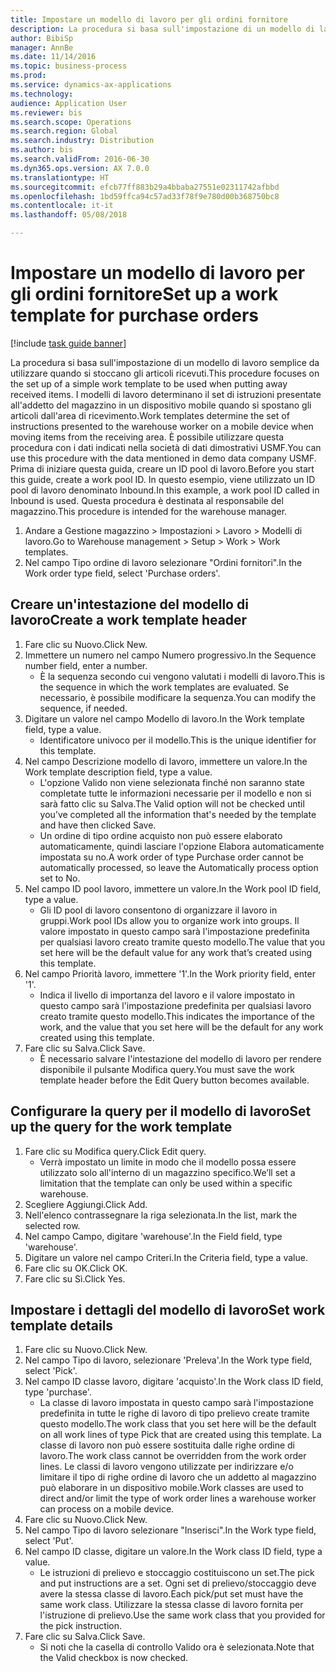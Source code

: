 ```yaml
--- 
title: Impostare un modello di lavoro per gli ordini fornitore
description: La procedura si basa sull'impostazione di un modello di lavoro semplice da utilizzare quando si stoccano gli articoli ricevuti.
author: BibiSp
manager: AnnBe
ms.date: 11/14/2016
ms.topic: business-process
ms.prod: 
ms.service: dynamics-ax-applications
ms.technology: 
audience: Application User
ms.reviewer: bis
ms.search.scope: Operations
ms.search.region: Global
ms.search.industry: Distribution
ms.author: bis
ms.search.validFrom: 2016-06-30
ms.dyn365.ops.version: AX 7.0.0
ms.translationtype: HT
ms.sourcegitcommit: efcb77ff883b29a4bbaba27551e02311742afbbd
ms.openlocfilehash: 1bd59ffca94c57ad33f78f9e780d00b368750bc8
ms.contentlocale: it-it
ms.lasthandoff: 05/08/2018

---
```

# <a name="set-up-a-work-template-for-purchase-orders"></a><span data-ttu-id="64a95-103">Impostare un modello di lavoro per gli ordini fornitore</span><span class="sxs-lookup"><span data-stu-id="64a95-103">Set up a work template for purchase orders</span></span>

[!include [task guide banner](../../includes/task-guide-banner.md)]

<span data-ttu-id="64a95-104">La procedura si basa sull'impostazione di un modello di lavoro semplice da utilizzare quando si stoccano gli articoli ricevuti.</span><span class="sxs-lookup"><span data-stu-id="64a95-104">This procedure focuses on the set up of a simple work template to be used when putting away received items.</span></span> <span data-ttu-id="64a95-105">I modelli di lavoro determinano il set di istruzioni presentate all'addetto del magazzino in un dispositivo mobile quando si spostano gli articoli dall'area di ricevimento.</span><span class="sxs-lookup"><span data-stu-id="64a95-105">Work templates determine the set of instructions presented to the warehouse worker on a mobile device when moving items from the receiving area.</span></span> <span data-ttu-id="64a95-106">È possibile utilizzare questa procedura con i dati indicati nella società di dati dimostrativi USMF.</span><span class="sxs-lookup"><span data-stu-id="64a95-106">You can use this procedure with the data mentioned in demo data company USMF.</span></span> <span data-ttu-id="64a95-107">Prima di iniziare questa guida, creare un ID pool di lavoro.</span><span class="sxs-lookup"><span data-stu-id="64a95-107">Before you start this guide, create a work pool ID.</span></span> <span data-ttu-id="64a95-108">In questo esempio, viene utilizzato un ID pool di lavoro denominato Inbound.</span><span class="sxs-lookup"><span data-stu-id="64a95-108">In this example, a work pool ID called in Inbound is used.</span></span> <span data-ttu-id="64a95-109">Questa procedura è destinata al responsabile del magazzino.</span><span class="sxs-lookup"><span data-stu-id="64a95-109">This procedure is intended for the warehouse manager.</span></span>

1. <span data-ttu-id="64a95-110">Andare a Gestione magazzino > Impostazioni > Lavoro > Modelli di lavoro.</span><span class="sxs-lookup"><span data-stu-id="64a95-110">Go to Warehouse management > Setup > Work > Work templates.</span></span>
2. <span data-ttu-id="64a95-111">Nel campo Tipo ordine di lavoro selezionare "Ordini fornitori".</span><span class="sxs-lookup"><span data-stu-id="64a95-111">In the Work order type field, select 'Purchase orders'.</span></span>

## <a name="create-a-work-template-header"></a><span data-ttu-id="64a95-112">Creare un'intestazione del modello di lavoro</span><span class="sxs-lookup"><span data-stu-id="64a95-112">Create a work template header</span></span>
1. <span data-ttu-id="64a95-113">Fare clic su Nuovo.</span><span class="sxs-lookup"><span data-stu-id="64a95-113">Click New.</span></span>
2. <span data-ttu-id="64a95-114">Immettere un numero nel campo Numero progressivo.</span><span class="sxs-lookup"><span data-stu-id="64a95-114">In the Sequence number field, enter a number.</span></span>
    * <span data-ttu-id="64a95-115">È la sequenza secondo cui vengono valutati i modelli di lavoro.</span><span class="sxs-lookup"><span data-stu-id="64a95-115">This is the sequence in which the work templates are evaluated.</span></span> <span data-ttu-id="64a95-116">Se necessario, è possibile modificare la sequenza.</span><span class="sxs-lookup"><span data-stu-id="64a95-116">You can modify the sequence, if needed.</span></span>  
3. <span data-ttu-id="64a95-117">Digitare un valore nel campo Modello di lavoro.</span><span class="sxs-lookup"><span data-stu-id="64a95-117">In the Work template field, type a value.</span></span>
    * <span data-ttu-id="64a95-118">Identificatore univoco per il modello.</span><span class="sxs-lookup"><span data-stu-id="64a95-118">This is the unique identifier for this template.</span></span>  
4. <span data-ttu-id="64a95-119">Nel campo Descrizione modello di lavoro, immettere un valore.</span><span class="sxs-lookup"><span data-stu-id="64a95-119">In the Work template description field, type a value.</span></span>
    * <span data-ttu-id="64a95-120">L'opzione Valido non viene selezionata finché non saranno state completate tutte le informazioni necessarie per il modello e non si sarà fatto clic su Salva.</span><span class="sxs-lookup"><span data-stu-id="64a95-120">The Valid option will not be checked until you’ve completed all the information that's needed by the template and have then clicked Save.</span></span>  
    * <span data-ttu-id="64a95-121">Un ordine di tipo ordine acquisto non può essere elaborato automaticamente, quindi lasciare l'opzione Elabora automaticamente impostata su no.</span><span class="sxs-lookup"><span data-stu-id="64a95-121">A work order of type Purchase order cannot be automatically processed, so leave the  Automatically process option set to No.</span></span>  
5. <span data-ttu-id="64a95-122">Nel campo ID pool lavoro, immettere un valore.</span><span class="sxs-lookup"><span data-stu-id="64a95-122">In the Work pool ID field, type a value.</span></span>
    * <span data-ttu-id="64a95-123">Gli ID pool di lavoro consentono di organizzare il lavoro in gruppi.</span><span class="sxs-lookup"><span data-stu-id="64a95-123">Work pool IDs allow you to organize work into groups.</span></span> <span data-ttu-id="64a95-124">Il valore impostato in questo campo sarà l'impostazione predefinita per qualsiasi lavoro creato tramite questo modello.</span><span class="sxs-lookup"><span data-stu-id="64a95-124">The value that you set here will be the default value for any work that’s created using this template.</span></span>  
6. <span data-ttu-id="64a95-125">Nel campo Priorità lavoro, immettere '1'.</span><span class="sxs-lookup"><span data-stu-id="64a95-125">In the Work priority field, enter '1'.</span></span>
    * <span data-ttu-id="64a95-126">Indica il livello di importanza del lavoro e il valore impostato in questo campo sarà l'impostazione predefinita per qualsiasi lavoro creato tramite questo modello.</span><span class="sxs-lookup"><span data-stu-id="64a95-126">This indicates the importance of the work, and the value that you set here will be the default for any work created using this template.</span></span>  
7. <span data-ttu-id="64a95-127">Fare clic su Salva.</span><span class="sxs-lookup"><span data-stu-id="64a95-127">Click Save.</span></span>
    * <span data-ttu-id="64a95-128">È necessario salvare l'intestazione del modello di lavoro per rendere disponibile il pulsante Modifica query.</span><span class="sxs-lookup"><span data-stu-id="64a95-128">You must save the work template header before the Edit Query button becomes available.</span></span>  

## <a name="set-up-the-query-for-the-work-template"></a><span data-ttu-id="64a95-129">Configurare la query per il modello di lavoro</span><span class="sxs-lookup"><span data-stu-id="64a95-129">Set up the query for the work template</span></span>
1. <span data-ttu-id="64a95-130">Fare clic su Modifica query.</span><span class="sxs-lookup"><span data-stu-id="64a95-130">Click Edit query.</span></span>
    * <span data-ttu-id="64a95-131">Verrà impostato un limite in modo che il modello possa essere utilizzato solo all'interno di un magazzino specifico.</span><span class="sxs-lookup"><span data-stu-id="64a95-131">We’ll set a limitation that the template can only be used within a specific warehouse.</span></span>  
2. <span data-ttu-id="64a95-132">Scegliere Aggiungi.</span><span class="sxs-lookup"><span data-stu-id="64a95-132">Click Add.</span></span>
3. <span data-ttu-id="64a95-133">Nell'elenco contrassegnare la riga selezionata.</span><span class="sxs-lookup"><span data-stu-id="64a95-133">In the list, mark the selected row.</span></span>
4. <span data-ttu-id="64a95-134">Nel campo Campo, digitare 'warehouse'.</span><span class="sxs-lookup"><span data-stu-id="64a95-134">In the Field field, type 'warehouse'.</span></span>
5. <span data-ttu-id="64a95-135">Digitare un valore nel campo Criteri.</span><span class="sxs-lookup"><span data-stu-id="64a95-135">In the Criteria field, type a value.</span></span>
6. <span data-ttu-id="64a95-136">Fare clic su OK.</span><span class="sxs-lookup"><span data-stu-id="64a95-136">Click OK.</span></span>
7. <span data-ttu-id="64a95-137">Fare clic su Sì.</span><span class="sxs-lookup"><span data-stu-id="64a95-137">Click Yes.</span></span>

## <a name="set-work-template-details"></a><span data-ttu-id="64a95-138">Impostare i dettagli del modello di lavoro</span><span class="sxs-lookup"><span data-stu-id="64a95-138">Set work template details</span></span>
1. <span data-ttu-id="64a95-139">Fare clic su Nuovo.</span><span class="sxs-lookup"><span data-stu-id="64a95-139">Click New.</span></span>
2. <span data-ttu-id="64a95-140">Nel campo Tipo di lavoro, selezionare 'Preleva'.</span><span class="sxs-lookup"><span data-stu-id="64a95-140">In the Work type field, select 'Pick'.</span></span>
3. <span data-ttu-id="64a95-141">Nel campo ID classe lavoro, digitare 'acquisto'.</span><span class="sxs-lookup"><span data-stu-id="64a95-141">In the Work class ID field, type 'purchase'.</span></span>
    * <span data-ttu-id="64a95-142">La classe di lavoro impostata in questo campo sarà l'impostazione predefinita in tutte le righe di lavoro di tipo prelievo create tramite questo modello.</span><span class="sxs-lookup"><span data-stu-id="64a95-142">The work class that you set here will be the default on all work lines of type Pick that are created using this template.</span></span> <span data-ttu-id="64a95-143">La classe di lavoro non può essere sostituita dalle righe ordine di lavoro.</span><span class="sxs-lookup"><span data-stu-id="64a95-143">The work class cannot be overridden from the work order lines.</span></span> <span data-ttu-id="64a95-144">Le classi di lavoro vengono utilizzate per indirizzare e/o limitare il tipo di righe ordine di lavoro che un addetto al magazzino può elaborare in un dispositivo mobile.</span><span class="sxs-lookup"><span data-stu-id="64a95-144">Work classes are used to direct and/or limit the type of work order lines a warehouse worker can process on a mobile device.</span></span>  
4. <span data-ttu-id="64a95-145">Fare clic su Nuovo.</span><span class="sxs-lookup"><span data-stu-id="64a95-145">Click New.</span></span>
5. <span data-ttu-id="64a95-146">Nel campo Tipo di lavoro selezionare "Inserisci".</span><span class="sxs-lookup"><span data-stu-id="64a95-146">In the Work type field, select 'Put'.</span></span>
6. <span data-ttu-id="64a95-147">Nel campo ID classe, digitare un valore.</span><span class="sxs-lookup"><span data-stu-id="64a95-147">In the Work class ID field, type a value.</span></span>
    * <span data-ttu-id="64a95-148">Le istruzioni di prelievo e stoccaggio costituiscono un set.</span><span class="sxs-lookup"><span data-stu-id="64a95-148">The pick and put instructions are a set.</span></span> <span data-ttu-id="64a95-149">Ogni set di prelievo/stoccaggio deve avere la stessa classe di lavoro.</span><span class="sxs-lookup"><span data-stu-id="64a95-149">Each pick/put set must have the same work class.</span></span> <span data-ttu-id="64a95-150">Utilizzare la stessa classe di lavoro fornita per l'istruzione di prelievo.</span><span class="sxs-lookup"><span data-stu-id="64a95-150">Use the same work class that you provided for the pick instruction.</span></span>  
7. <span data-ttu-id="64a95-151">Fare clic su Salva.</span><span class="sxs-lookup"><span data-stu-id="64a95-151">Click Save.</span></span>
    * <span data-ttu-id="64a95-152">Si noti che la casella di controllo Valido ora è selezionata.</span><span class="sxs-lookup"><span data-stu-id="64a95-152">Note that the Valid checkbox is now checked.</span></span>  


